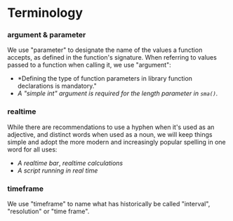 # Terminology

### argument & parameter
We use "parameter" to designate the name of the values a function accepts, as defined in the function's signature. 
When referring to values passed to a function when calling it, we use "argument":
- *Defining the type of function parameters in library function declarations is mandatory."
- *A "simple int" argument is required for the length parameter in ``sma()``.*

### realtime
While there are recommendations to use a hyphen when it's used as an adjective, and distinct words when used as a noun, 
we will keep things simple and adopt the more modern and increasingly popular spelling in one word for all uses:
- *A realtime bar*, *realtime calculations*
- *A script running in real time*

### timeframe
We use "timeframe" to name what has historically be called "interval", "resolution" or "time frame".
